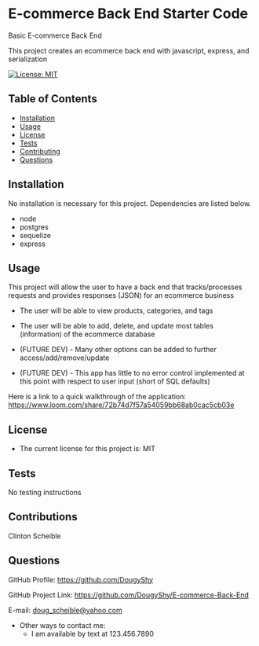 # E-commerce Back End Starter Code
Basic E-commerce Back End 

 This project creates an ecommerce back end with javascript, express, and serialization


[![License: MIT](https://img.shields.io/badge/License-MIT-yellow.svg)](https://opensource.org/licenses/MIT)

## Table of Contents

  - [Installation](#installation)
  - [Usage](#usage)
  - [License](#license)
  - [Tests](#tests)
  - [Contributing](#contributions)
  - [Questions](#questions)

## Installation

No installation is necessary for this project. Dependencies are listed below.

  - node
  - postgres
  - sequelize
  - express

## Usage

 This project will allow the user to have a back end that tracks/processes requests and provides responses (JSON) for an ecommerce business

 - The user will be able to view products, categories, and tags
 - The user will be able to add, delete, and update most tables (information) of the ecommerce database

 - (FUTURE DEV) - Many other options can be added to further access/add/remove/update
 - (FUTURE DEV) - This app has little to no error control implemented at this point with respect to user input (short of SQL defaults)

Here is a link to a quick walkthrough of the application: https://www.loom.com/share/72b74d7f57a54059bb68ab0cac5cb03e

## License

 - The current license for this project is: MIT

## Tests

No testing instructions

## Contributions

Clinton Scheible

## Questions

GitHub Profile: https://github.com/DougyShy

GitHub Project Link: https://github.com/DougyShy/E-commerce-Back-End

E-mail: doug_scheible@yahoo.com

 - Other ways to contact me:
    - I am available by text at 123.456.7890

